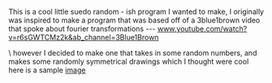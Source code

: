 This is a cool little suedo random - ish program I wanted to make, I originally was inspired to make a 
program that was based off of a 3blue1brown video that spoke about fourier transformations 
--- www.youtube.com/watch?v=r6sGWTCMz2k&ab_channel=3Blue1Brown


\\ however
I decided to make one that takes in some random numbers, and makes some randomly symmetrical drawings which I thought were cool
here is a sample 
[image](https://github.com/user-attachments/assets/90d63b67-b6bd-4d21-8adb-c6baf3d4dc61)
